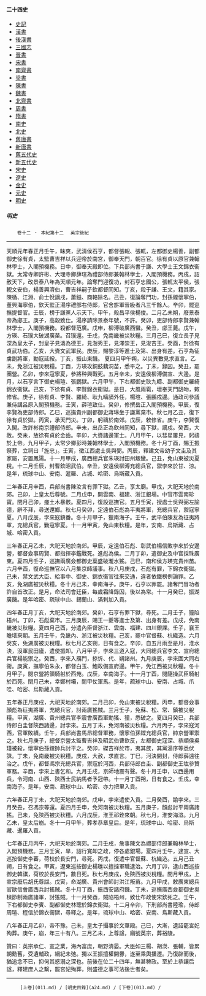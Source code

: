  



#### 二十四史

*   [史記](../a01/a01.md)
*   [漢書](../a02/a02.md)
*   [後漢書](../a03/a03.md)
*   [三國志](../a04/a04.md)
*   [晉書](../a05/a05.md)
*   [宋書](../a06/a06.md)
*   [南齊書](../a07/a07.md)
*   [梁書](../a08/a08.md)
*   [陳書](../a09/a09.md)
*   [魏書](../a10/a10.md)
*   [北齊書](../a11/a11.md)
*   [周書](../a12/a12.md)
*   [隋書](../a13/a13.md)
*   [南史](../a14/a14.md)
*   [北史](../a15/a15.md)
*   [舊唐書](../a16/a16.md)
*   [新唐書](../a17/a17.md)
*   [舊五代史](../a18/a18.md)
*   [新五代史](../a19/a19.md)
*   [宋史](../a20/a20.md)
*   [遼史](../a21/a21.md)
*   [金史](../a22/a22.md)
*   [元史](../a23/a23.md)
*   [明史](../a24/a24.md)		


##### 明史
　　`卷十二 ‧ 本紀第十二`　
     `英宗後紀`    

* * *

天順元年春正月壬午，昧爽，武清侯石亨，都督張輗、張軏，左都御史楊善，副都御史徐有貞，太監曹吉祥以兵迎帝於南宮，御奉天門，朝百官。徐有貞以原官兼翰林學士，入閣預機務。日中，御奉天殿即位。下兵部尚書于謙、大學士王文錦衣衞獄。太常寺卿許彬、大理寺卿薛瑄為禮部侍郎兼翰林學士，入閣預機務。丙戌，詔赦天下，改景泰八年為天順元年。論奪門迎復功，封石亨忠國公，張軏太平侯，張輗文安伯，楊善興濟伯，曹吉祥嗣子欽都督同知。丁亥，殺于謙、王文，籍其家。陳循、江淵、俞士悅謫戍，蕭鎡、商輅除名。己丑，復論奪門功，封孫鏜懷寧伯，董興海寧伯，欽天監正湯序禮部右侍郎，官舍旂軍晉級者凡三千餘人。辛卯，罷巡撫提督官。壬辰，榜于謙黨人示天下。甲午，殺昌平侯楊俊。二月乙未朔，廢景泰帝為郕王。庚子，高穀致仕。湯序請除景泰年號，不許。癸卯，吏部侍郎李賢兼翰林學士，入閣預機務。殺都督范廣。戊申，柳溥破廣西蠻。癸丑，郕王薨。戊午，方瑛、石璞大破湖廣苗。召璞還。壬戌，免南畿被災秋糧。三月己巳，復立長子見深為皇太子，封皇子見潾為德王，見澍秀王，見澤崇王，見浚吉王。癸酉，封徐有貞武功伯。乙亥，大賚文武軍民。庚辰，賜黎淳等進士及第、出身有差。石亨為征虜副將軍，勦寇延綏。丁亥，振山東饑。
    夏四月甲午朔，以災異數見求直言。乙未，免浙江被災稅糧。丁酉，方瑛攻銅鼓藕洞苗，悉平之。丁未，錄囚。癸丑，罷團營。乙卯，孛來寇寧夏，參將种興戰死。五月辛未，安遠侯柳溥備宣、大邊。是月，以石亨言下御史楊瑄、張鵬獄。六月甲午，下右都御史耿九疇、副都御史羅綺錦衣衞獄。己亥，下徐有貞、李賢錦衣衞獄。是日，大風雨雹，壞奉天門鴟吻，敕修省。庚子，徐有貞、李賢、羅綺、耿九疇謫外任，楊瑄、張鵬戍邊。通政司參議兼侍講呂原入閣預機務。壬寅，薛瑄致仕。癸卯，修撰岳正入閣預機務。甲辰，復李賢為吏部侍郎。乙巳，巡撫貴州副都御史蔣琳坐于謙黨棄市。秋七月乙丑，復下徐有貞於獄。丙寅，承天門災。丁卯，躬禱於南郊。戊辰，敕修省。庚午，李賢復入閣。改許彬南京禮部侍郎。辛未，出岳正為欽州同知，尋下獄，謫戍。癸酉，大赦。癸未，放徐有貞於金齒。辛卯，大賚諸邊軍士。八月甲午，以彗星屢見，躬禱於上帝。九月甲子，太常少卿彭時兼翰林學士，入閣預機務。冬十月丁酉，賜王振祭葬，立祠曰「旌忠」。壬寅，徵江西處士吳與弼。丙辰，釋建文帝幼子文圭及其家屬，安置鳳陽。十一月甲戌，廣西總兵官朱瑛討田州叛蠻。己丑，免山東被災夏稅。十二月壬辰，封曹欽昭武伯。辛丑，安遠侯柳溥充總兵官，禦孛來於甘、涼。是年，琉球中山、安南、暹羅、占城、哈密、烏斯藏入貢。

二年春正月辛酉，兵部尚書陳汝言有罪下獄。乙丑，享太廟。甲戌，大祀天地於南郊。己卯，上皇太后尊號。二月戊申，開雲南、福建、浙江銀場。中官市雲南珍寶。閏月己卯，瘞土木暴骸。夏四月，復設巡撫官。五月壬寅，授處士吳與弼左諭德，辭不拜，尋送還鄉。秋七月癸卯，定遠伯石彪為平夷將軍，充總兵官，禦寇寧夏。八月戊辰，孛來寇鎮番。冬十月甲子，獵南海子。壬午，武平伯陳友為征夷將軍，充總兵官，勦寇寧夏。十一月甲寅，免山東秋糧。是年，安南、烏斯藏、占城、哈密入貢。

三年春正月乙未，大祀天地於南郊。甲辰，定遠伯石彪、彰武伯楊信敗孛來於安邊營，都督僉事周賢、都指揮李鑑戰死。進彪為侯。二月丁卯，遣御史及中官採珠廣東。夏四月壬子，巡撫兩廣僉都御史葉盛破瀧水猺。己巳，南和侯方瑛克貴州苗。六月辛酉，復命巡撫官以八月集京師議事。秋八月庚戌，石彪有罪，下錦衣衞獄。己未，禁文武大臣、給事中、御史、錦衣衞官往來交通，違者依鐵榜例論罪。乙亥，免湖廣被災秋糧。冬十月己未，幸南海子。庚午，石亨以罪罷。諸奪門冒功者許自首改正。是月，命法司會廷臣，每歲霜降錄囚，後以為常。十一月癸巳，振湖廣饑。是年哈密、疏球中山、錫蘭山、滿剌加入貢。

四年春正月丁亥，大祀天地於南郊。癸卯，石亨有罪下獄，尋死。二月壬子，獞陷梧州。丁卯，石彪棄市。三月庚辰，賜王一夔等進士及第、出身有差。戊戌，免南畿被災秋糧。夏四月己酉，分遣內臣督浙江、雲南、福建、四川銀課。壬子，襄王瞻墡來朝。五月壬午，免畿內、浙江被災秋糧。己亥，罷中官督蘇、杭織造。六月癸亥，免湖廣被災稅糧。秋七月乙亥朔，日有食之。辛卯，自五月雨至是月，淮水決，沒軍民田廬，遣使振卹。八月甲子，孛來三道入寇，大同總兵官李文、宣府總兵官楊能禦之。癸酉，孛來入鴈門，掠忻、代、朔諸州。九月庚辰，孛來圍大同右衞。庚寅，撫寧伯朱永，都督白玉、鮑政備宣府邊。甲午，免江西被災秋糧。冬十月甲子，閱京營將領騎射於西苑。戊辰，幸南海子。十一月丁酉，閱隨操武臣騎射於西苑。閏月己未，幸鄭村壩，閱甲仗軍馬。是年，疏球中山、安南、占城、爪哇、哈密、烏斯藏入貢。

五年春正月庚戌，大祀天地於南郊。二月己卯，免山東被災稅糧。丙申，都督僉事顏彪為征夷將軍，充總兵官，討兩廣猺賊。三月壬子，免蘇、松、常、鎮被災稅糧。甲寅，湖廣、貴州總兵官李震會廣西軍勦猺、獞，悉破之。夏四月癸巳，兵部侍郎白圭督陝西諸邊，討孛來。五月丁未，免河南被災秋糧。六月丙子，孛來寇河西，官軍敗績。壬午，兵部尚書馬昂總督軍務，懷寧伯孫鏜充總兵官，帥京營軍禦之。秋七月庚子，總督京營太監曹吉祥及昭武伯曹欽反，左都御史寇深、恭順侯吳瑾被殺，懷寧伯孫鏜帥兵討平之。癸卯，磔吉祥於市，夷其族，其黨湯序等悉伏誅。丁未，免南畿被災稅糧。庚戌，大赦，求直言。丁巳，河決開封，侍郎薛遠往治之。戊午，都督馮宗充總兵官，禦寇於河西，兵部侍郎白圭、副都御史王竑參贊軍務。辛酉，孛來上書乞和。九月壬戌，京師地震有聲。冬十月壬申，以西邊用兵，令河南、山西、陝西士民納馬者予冠帶。十一月丁酉朔，日有食之。壬戌，幸南海子。是年，安南、疏球中山、哈密、亦力把里入貢。

六年春正月丁未，大祀天地於南郊。戊申，孛來遣使入貢。二月癸酉，諭孛來。三月癸丑，召馮宗等還。夏四月壬申，免河南被災秋糧。五月庚子，顏彪討平兩廣諸猺。己未，免陝西被災秋糧。六月戊辰，淮王祁銓來朝。秋七月，淮安海溢。九月乙未，皇太后崩。冬十一月甲午，葬孝恭章皇后。是年，琉球中山、哈密、烏斯藏、暹羅入貢。

七年春正月丙午，大祀天地於南郊。二月壬戌，詹事陳文為禮部侍郎兼翰林學士，入閣預機務。三月壬寅，旱，詔行寬卹之政，停各處銀場。夏四月壬午，逮宣、大巡按御史李蕃，荷校於長安門，尋死。丙戌，復遣中官督蘇、杭織造。五月己丑朔，日有食之。甲寅，遼東巡按御史楊璡以擅撻軍職逮治。六月丁卯，逮山西巡按御史韓祺，荷校於長安門，數日死。秋七月庚戌，免陝西被災稅糧。閏月甲戌，上宣宗廢后胡氏尊諡。戊寅，命湖廣、貴州會師討洪江叛苗。九月甲戌，敕廣東總兵官歐信會廣西兵討猺賊。冬十月丁酉，振西安諸府饑。丁未，巡撫廣西僉都御史吳楨節制兩廣諸軍，討猺賊。十一月癸酉，賊陷梧州，致仕布政使宋欽死之。壬午，下右都御史李賓、副都御史林聰於錦衣衞獄。十二月辛卯，下刑部尚書陸瑜，侍郎周瑄、程信於錦衣衞獄，尋釋之。是年，琉球中山、哈密、安南、烏斯藏入貢。

八年春正月乙卯，帝不豫。己未，皇太子攝事於文華殿。己巳，大漸，遺詔罷宮妃殉葬。庚午，崩，年三十有八。三月乙未，上尊諡，廟號英宗，葬裕陵。

贊曰：英宗承仁、宣之業，海內富庶，朝野清晏。大臣如三楊、胡濙、張輔，皆累朝勳舊，受遺輔政，綱紀未弛。獨以王振擅權開釁，遂至乘輿播遷。乃復辟而後，猶追念不已，抑何其惑溺之深也。前後在位二十四年，無甚稗政。至於上恭讓后諡，釋建庶人之繫，罷宮妃殉葬，則盛德之事可法後世者矣。

* * *

	     [上卷](011.md) / [明史目錄](a24.md) / [下卷](013.md) / 

    